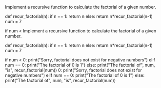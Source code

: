 Implement a recursive function to calculate the factorial of a given number.
  
def recur_factorial(n):
   if n == 1:
       return n
   else:
       return n*recur_factorial(n-1)
num = 7

if num < Implement a recursive function to calculate the factorial of a given number.
  
def recur_factorial(n):
   if n == 1:
       return n
   else:
       return n*recur_factorial(n-1)
num = 7

if num < 0:
   print("Sorry, factorial does not exist for negative numbers")
elif num == 0:
   print("The factorial of 0 is 1")
else:
   print("The factorial of", num, "is", recur_factorial(num))
0:
   print("Sorry, factorial does not exist for negative numbers")
elif num == 0:
   print("The factorial of 0 is 1")
else:
   print("The factorial of", num, "is", recur_factorial(num))
   

